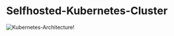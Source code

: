 # Selfhosted-Kubernetes-Cluster

![Kubernetes-Architecture!](https://github.com/olusholapacheco/Selfhosted-Kubernetes-Cluster/assets/95311659/35c1f680-966f-4850-b3a3-1948ddcf1e49)
